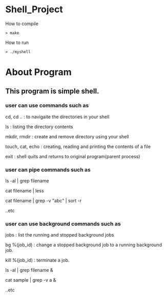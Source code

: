 # Shell_Project

How to compile 
```
> make
```

How to run 
```
> ./myshell
```

# About Program

## This program is simple shell.

### user can use commands such as

cd, cd .. : to navigaite the directories in your shell

ls : listing the directory contents

mkdir, rmdir : create and remove directory using your shell

touch, cat, echo : creating, reading and printing the contents of a file

exit : shell quits and returns to original program(parent process)

### user can pipe commands such as

ls -al | grep filename

cat filename | less

cat filename | grep -v "abc" | sort -r

..etc

### user can use background commands such as

jobs : list the running and stopped background jobs

bg %(job_id) : change a stopped background job to a running background job.

kill %(job_id) : terminate a job.

ls -al | grep filename &

cat sample | grep -v a &

..etc
